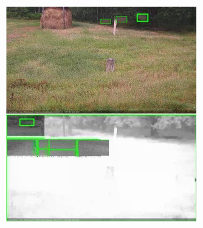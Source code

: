 ![20200727-194758-195802](in2/20200727/20200727-194758-195802_0_.jpg)
![20200727-203850-204856](in2/20200727/20200727-203850-204856_0_.jpg)
